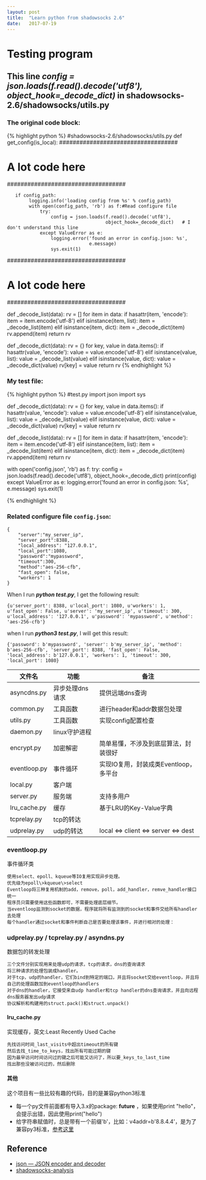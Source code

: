 ```yaml
---
layout: post
title:  "Learn python from shadowsocks 2.6"
date:   2017-07-19
---
```




# Testing program


## This line ***config = json.loads(f.read().decode('utf8'), object_hook=_decode_dict)*** in shadowsocks-2.6/shadowsocks/utils.py


### The original code block:

{% highlight python %}
#shadowsocks-2.6/shadowsocks/utils.py
def get_config(is_local):
###################################
#   A lot code here
###################################

       if config_path:
            logging.info('loading config from %s' % config_path)
            with open(config_path, 'rb') as f:#Read configure file
                try:
                    config = json.loads(f.read().decode('utf8'),
                                        object_hook=_decode_dict)	# I don't understand this line
                except ValueError as e:
                    logging.error('found an error in config.json: %s',
                                  e.message)
                    sys.exit(1)

###################################
#   A lot code here
###################################

def _decode_list(data):
    rv = []
    for item in data:
        if hasattr(item, 'encode'):
            item = item.encode('utf-8')
        elif isinstance(item, list):
            item = _decode_list(item)
        elif isinstance(item, dict):
            item = _decode_dict(item)
        rv.append(item)
    return rv


def _decode_dict(data):
    rv = {}
    for key, value in data.items():
        if hasattr(value, 'encode'):
            value = value.encode('utf-8')
        elif isinstance(value, list):
            value = _decode_list(value)
        elif isinstance(value, dict):
            value = _decode_dict(value)
        rv[key] = value
    return rv
{% endhighlight %}


### My test file:


{% highlight python %}
#test.py
import json
import sys

def _decode_dict(data):
    rv = {}
    for key, value in data.items():
        if hasattr(value, 'encode'):
            value = value.encode('utf-8')
        elif isinstance(value, list):
            value = _decode_list(value)
        elif isinstance(value, dict):
            value = _decode_dict(value)
        rv[key] = value
    return rv

def _decode_list(data):
    rv = []
    for item in data:
        if hasattr(item, 'encode'):
            item = item.encode('utf-8')
        elif isinstance(item, list):
            item = _decode_list(item)
        elif isinstance(item, dict):
            item = _decode_dict(item)
        rv.append(item)
    return rv

with open('config.json', 'rb') as f:
    try:
        config = json.loads(f.read().decode('utf8'), object_hook=_decode_dict)
        print(config)
    except ValueError as e:
        logging.error('found an error in config.json: %s', e.message)
        sys.exit(1)

{% endhighlight %}


### Related configure file `config.json`:

```
{
    "server":"my_server_ip",
    "server_port":8388,
    "local_address": "127.0.0.1",
    "local_port":1080,
    "password":"mypassword",
    "timeout":300,
    "method":"aes-256-cfb",
    "fast_open": false,
    "workers": 1
}
```

When I run ***python test.py***, I get the following result:

```
{u'server_port': 8388, u'local_port': 1080, u'workers': 1, u'fast_open': False, u'server': 'my_server_ip', u'timeout': 300, u'local_address': '127.0.0.1', u'password': 'mypassword', u'method': 'aes-256-cfb'}
```

when I run ***python3 test.py***, I will get this result:

```
{'password': b'mypassword', 'server': b'my_server_ip', 'method': b'aes-256-cfb', 'server_port': 8388, 'fast_open': False, 'local_address': b'127.0.0.1', 'workers': 1, 'timeout': 300, 'local_port': 1080}
```






|文件名|功能|备注|
|-----|---|----|
|asyncdns.py|异步处理dns请求|提供远端dns查询|
|common.py|工具函数|进行header和addr数据包处理|
|utils.py|工具函数|实现config配置检查|
|daemon.py|linux守护进程||
|encrypt.py|加密解密|简单易懂，不涉及到底层算法，封装很好|
|eventloop.py|事件循环|实现IO复用，封装成类Eventloop，多平台|
|local.py|客户端||
|server.py|服务端|支持多用户|
|lru_cache.py|缓存|基于LRU的Key-Value字典|
|tcprelay.py|tcp的转达||
|udprelay.py|udp的转达|local <=> client <=> server <=> dest|


### eventloop.py

事件循环类

    使用select、epoll、kqueue等IO复用实现异步处理。
    优先级为epoll\>kqueue\>select
    Eventloop将三种复用机制的add，remove，poll，add_handler，remve_handler接口统一
    程序员只需要使用这些函数即可，不需要处理底层细节。
    当eventloop监测到socket的数据，程序就将所有监测到的socket和事件交给所有handler去处理
    每个handler通过socket和事件判断自己是否要处理该事件，并进行相对的处理：

### udprelay.py / tcprelay.py / asyndns.py

数据包的转发处理

    三个文件分别实现用来处理udp的请求，tcp的请求，dns的查询请求
    将三种请求的处理包装成handler。
    对于tcp，udp的handler，它们bind到特定的端口，并且将socket交给eventloop，并且将自己的处理函数加到eventloop的handlers
    对于dns的handler，它接受来自udp handler和tcp handler的dns查询请求，并且向远程dns服务器发出udp请求
    协议解析和构建用的struct.pack()和struct.unpack()

#### lru_cache.py

实现缓存，英文:Least Recently Used Cache

    先找访问时间_last_visits中超出timeout的所有键
    然后去找_time_to_keys，找出所有可能过期的键
    因为最早访问时间访问过的键之后可能又访问了，所以要_keys_to_last_time
    找出那些没被访问过的，然后删除
    
#### 其他

这个项目有一些比较有趣的代码，目的是兼容python3标准
- 每一个py文件前面都有导入3.x的package:  __future__  ，如果使用print "hello"，会提示出错，因此使用print("hello")
- 给字符串赋值时，总是带有一个前缀'b'，比如：v4addr=b'8.8.4.4'，是为了兼容py3标准，[参考这里](http://stackoverflow.com/questions/6269765/what-does-the-b-character-do-in-front-of-a-string-literal)







## Reference

 - [json — JSON encoder and decoder](https://docs.python.org/2/library/json.html)
 - [shadowsocks-analysis](https://github.com/lixingcong/shadowsocks-analysis)

